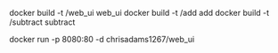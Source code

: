 docker build -t <your username>/web_ui web_ui
docker build -t <your username>/add add
docker build -t <your username>/subtract subtract


docker run -p 8080:80 -d chrisadams1267/web_ui
